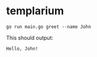 # templarium

```shell
go run main.go greet --name John
```

This should output:

```
Hello, John!
```
